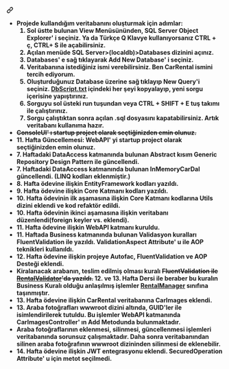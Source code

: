 <h4><a id="user-content-------projede-kullandığım-veritabanını-oluşturmak-için-adımlar----------sol-üstte-bulunan-view-menüsününden-sql-server-object-explorer-i-seçiniz-ya-da-türkçe-q-klavye-kullanıyorsanız-ctrl--ç-ctrl-s-ile-açabilirsiniz------açılan-menüde-sql-serverlocaldbdatabases-dizinini-açınız------databases-e-sağ-tıklayarak-add-new-database-i-seçiniz------veritabanına-istediğiniz-ismi-verebilirsiniz-ben-carrental-ismini-tercih-ediyorum------oluşturduğunuz-database-üzerine-sağ-tıklayıp-new-queryi-seçiniz-carrentaltxt-içindeki-her-şeyi-kopyalayıp-yeni-sorgu-içerisine-yapıştırınız------sorguyu-sol-üsteki-run-tuşundan-veya-ctrl--shift--e-tuş-takımı-ile-çalıştırınız------sorgu-çalıştıktan-sonra-açılan-sql-dosyasını-kapatabilirsiniz-artık-veritabanı-kullanıma-hazır-------------consoleui-ı-startup-project-olarak-seçtiğinizden-emin-olunuz-----11-hafta-güncellemesi-webapi-yi-startup-project-olarak-seçtiğinizden-emin-olunuz----7-haftadaki-dataaccess-katmanında-bulunan-abstract-kısım-generic-repository-design-pattern-ile-güncellendi----7-haftadaki-dataaccess-katmanında-bulunan-inmemorycardal-güncellendi-linq-kodları-eklenmiştir----8-hafta-ödevine-ilişkin-entityframework-kodları-yazıldı----sql-server-da-oluşturulan-veritabanı-bu-şekildedir----9-hafta-ödevine-ilişkin-core-katmanı-kodları-yazıldı----10-hafta-ödevinin-ilk-aşamasına-ilişkin-core-katmanı-kodlarına-utils-dizini-eklendi-ve-kod-refaktör-edildi----10-hafta-ödevinin-ikinci-aşamasına-ilişkin-veritabanı-düzenlendiforeign-keyler-vs-eklendi----11-hafta-ödevine-ilişkin-webapi-katmanı-kuruldu----11-haftada-business-katmanında-bulunan-validasyon-kuralları-fluentvalidation-ile-yazıldı-validationaspect-attribute-u-ile-aop-teknikleri-kullanıldı----12-hafta-ödevine-ilişkin-projeye-autofac-fluentvalidation-ve-aop-desteği-eklendi----kiralanacak-arabanın-teslim-edilmiş-olması-kuralı-fluentvalidation-ile-rentalvalidatorda-yazıldı-12-ve-13-hafta-dersi-ile-beraber-bu-kuralın-business-kuralı-olduğu-anlaşılmış-işlemler-rentalmanager-sınıfına-taşınmıştır-----13-hafta-ödevine-ilişkin-carrental-veritabanına-carimages-eklendi----13-araba-fotoğrafları-wwwroot-dizini-altında-guidler-ile-isimlendirilerek-tutuldu-bu-işlemler-webapi-katmanında-carimagescontroller-ın-add-metodunda-bulunmaktadır-----araba-fotoğraflarının-eklenmesi-silinmesi-güncellenmesi-işlemleri-veritabanında-sorunsuz-çalışmaktadır-daha-sonra-veritabanından-silinen-araba-fotoğrafının-wwwroot-dizininden-silinmesi-de-eklenebilir----14-hafta-ödevine-ilişkin-jwt-entegrasyonu-eklendi-securedoperation-attribute-u-için-metot-seçilmedi-----postman-de-yapılan-bazı-istekler------eski-i̇stekler-11hafta-ödevi--------------get-httpslocalhost44324apirentalsdetails---------get-httpslocalhost44324apiusersall---------get-httpslocalhost44324apicarsbrandid3--------get-httpslocalhost44324apicarscolorid7--------post-httpslocalhost44324apirentals---------bodyraw--json------------------------------carid-4------------customerid-1------------rentdate-2021-02-14t000000------------returndate-2021-02-19t000000------------------------yeni-i̇stekler-13hafta-ödevi------------------get-httpslocalhost44324apicarimagesphotosid1----------post-httpslocalhost44324apicarimagesadd---------form-data-------------------------------key------------value------------type--------------------------------carid------------1------------text--------------------------------file------------toyota_corollajpg------------file--------------------------hatırlatma-localhosttan-sonra-gelen-44324-port-numarası-aynı-olmayabilir-kendinizinkiyle-değiştirebilirsiniz----------------------console-da-isterlerdeki-bütün-testler-simüle-edilmiştir-dilerseniz-programcs-üzerinden-yorum-satırlarını-açarak-diğer-operasyonları-da-deneyebilirsiniz----consoleui-da-yapılacan-add-update-delete-işlemlerini-ilgili-fonksiyonlardan-güncelleyebilirsiniz---" class="anchor" aria-hidden="true" href="#------projede-kullandığım-veritabanını-oluşturmak-için-adımlar----------sol-üstte-bulunan-view-menüsününden-sql-server-object-explorer-i-seçiniz-ya-da-türkçe-q-klavye-kullanıyorsanız-ctrl--ç-ctrl-s-ile-açabilirsiniz------açılan-menüde-sql-serverlocaldbdatabases-dizinini-açınız------databases-e-sağ-tıklayarak-add-new-database-i-seçiniz------veritabanına-istediğiniz-ismi-verebilirsiniz-ben-carrental-ismini-tercih-ediyorum------oluşturduğunuz-database-üzerine-sağ-tıklayıp-new-queryi-seçiniz-carrentaltxt-içindeki-her-şeyi-kopyalayıp-yeni-sorgu-içerisine-yapıştırınız------sorguyu-sol-üsteki-run-tuşundan-veya-ctrl--shift--e-tuş-takımı-ile-çalıştırınız------sorgu-çalıştıktan-sonra-açılan-sql-dosyasını-kapatabilirsiniz-artık-veritabanı-kullanıma-hazır-------------consoleui-ı-startup-project-olarak-seçtiğinizden-emin-olunuz-----11-hafta-güncellemesi-webapi-yi-startup-project-olarak-seçtiğinizden-emin-olunuz----7-haftadaki-dataaccess-katmanında-bulunan-abstract-kısım-generic-repository-design-pattern-ile-güncellendi----7-haftadaki-dataaccess-katmanında-bulunan-inmemorycardal-güncellendi-linq-kodları-eklenmiştir----8-hafta-ödevine-ilişkin-entityframework-kodları-yazıldı----sql-server-da-oluşturulan-veritabanı-bu-şekildedir----9-hafta-ödevine-ilişkin-core-katmanı-kodları-yazıldı----10-hafta-ödevinin-ilk-aşamasına-ilişkin-core-katmanı-kodlarına-utils-dizini-eklendi-ve-kod-refaktör-edildi----10-hafta-ödevinin-ikinci-aşamasına-ilişkin-veritabanı-düzenlendiforeign-keyler-vs-eklendi----11-hafta-ödevine-ilişkin-webapi-katmanı-kuruldu----11-haftada-business-katmanında-bulunan-validasyon-kuralları-fluentvalidation-ile-yazıldı-validationaspect-attribute-u-ile-aop-teknikleri-kullanıldı----12-hafta-ödevine-ilişkin-projeye-autofac-fluentvalidation-ve-aop-desteği-eklendi----kiralanacak-arabanın-teslim-edilmiş-olması-kuralı-fluentvalidation-ile-rentalvalidatorda-yazıldı-12-ve-13-hafta-dersi-ile-beraber-bu-kuralın-business-kuralı-olduğu-anlaşılmış-işlemler-rentalmanager-sınıfına-taşınmıştır-----13-hafta-ödevine-ilişkin-carrental-veritabanına-carimages-eklendi----13-araba-fotoğrafları-wwwroot-dizini-altında-guidler-ile-isimlendirilerek-tutuldu-bu-işlemler-webapi-katmanında-carimagescontroller-ın-add-metodunda-bulunmaktadır-----araba-fotoğraflarının-eklenmesi-silinmesi-güncellenmesi-işlemleri-veritabanında-sorunsuz-çalışmaktadır-daha-sonra-veritabanından-silinen-araba-fotoğrafının-wwwroot-dizininden-silinmesi-de-eklenebilir----14-hafta-ödevine-ilişkin-jwt-entegrasyonu-eklendi-securedoperation-attribute-u-için-metot-seçilmedi-----postman-de-yapılan-bazı-istekler------eski-i̇stekler-11hafta-ödevi--------------get-httpslocalhost44324apirentalsdetails---------get-httpslocalhost44324apiusersall---------get-httpslocalhost44324apicarsbrandid3--------get-httpslocalhost44324apicarscolorid7--------post-httpslocalhost44324apirentals---------bodyraw--json------------------------------carid-4------------customerid-1------------rentdate-2021-02-14t000000------------returndate-2021-02-19t000000------------------------yeni-i̇stekler-13hafta-ödevi------------------get-httpslocalhost44324apicarimagesphotosid1----------post-httpslocalhost44324apicarimagesadd---------form-data-------------------------------key------------value------------type--------------------------------carid------------1------------text--------------------------------file------------toyota_corollajpg------------file--------------------------hatırlatma-localhosttan-sonra-gelen-44324-port-numarası-aynı-olmayabilir-kendinizinkiyle-değiştirebilirsiniz----------------------console-da-isterlerdeki-bütün-testler-simüle-edilmiştir-dilerseniz-programcs-üzerinden-yorum-satırlarını-açarak-diğer-operasyonları-da-deneyebilirsiniz----consoleui-da-yapılacan-add-update-delete-işlemlerini-ilgili-fonksiyonlardan-güncelleyebilirsiniz---"><svg class="octicon octicon-link" viewBox="0 0 16 16" version="1.1" width="16" height="16" aria-hidden="true"><path fill-rule="evenodd" d="M7.775 3.275a.75.75 0 001.06 1.06l1.25-1.25a2 2 0 112.83 2.83l-2.5 2.5a2 2 0 01-2.83 0 .75.75 0 00-1.06 1.06 3.5 3.5 0 004.95 0l2.5-2.5a3.5 3.5 0 00-4.95-4.95l-1.25 1.25zm-4.69 9.64a2 2 0 010-2.83l2.5-2.5a2 2 0 012.83 0 .75.75 0 001.06-1.06 3.5 3.5 0 00-4.95 0l-2.5 2.5a3.5 3.5 0 004.95 4.95l1.25-1.25a.75.75 0 00-1.06-1.06l-1.25 1.25a2 2 0 01-2.83 0z"></path></svg></a>
  <ul>
    <li>Projede kullandığım veritabanını oluşturmak için adımlar:
    <ol>
      <li>Sol üstte bulunan View Menüsününden, SQL Server Object Explorer' i seçiniz. Ya da Türkçe Q Klavye kullanıyorsanız CTRL + ç, CTRL+ S ile açabilirsiniz.</li>
      <li>Açılan menüde SQL Server&gt;(localdb)&gt;Databases dizinini açınız.</li>
      <li>Databases' e sağ tıklayarak Add New Database' i seçiniz.</li>
      <li>Veritabanına istediğiniz ismi verebilirsiniz. Ben CarRental ismini tercih ediyorum.</li>
      <li>Oluşturduğunuz Database üzerine sağ tıklayıp New Query'i seçiniz. <a href="https://github.com/Kontorta16/RentACar/blob/master/DbScript.txt">DbScript.txt</a> içindeki her şeyi kopyalayıp, yeni sorgu içerisine yapıştırınız.</li>
      <li>Sorguyu sol üsteki run tuşundan veya CTRL + SHIFT + E tuş takımı ile çalıştırınız.</li>
      <li>Sorgu çalıştıktan sonra açılan .sql dosyasını kapatabilirsiniz. Artık veritabanı kullanıma hazır.</li>
    </ol>
    </li>
    <li> <del>ConsoleUI' ı startup project olarak seçtiğinizden emin olunuz.</del> </li>
    <li>11. Hafta Güncellemesi: WebAPI' yi startup project olarak seçtiğinizden emin olunuz.</li>
    <li>7. Haftadaki DataAccess katmanında bulunan Abstract kısım Generic Repository Design Pattern ile güncellendi.</li>
    <li>7. Haftadaki DataAccess katmanında bulunan InMemoryCarDal güncellendi. (LINQ kodları eklenmiştir.)</li>
    <li>8. Hafta ödevine ilişkin EntityFramework kodları yazıldı.</li>
    <li>9. Hafta ödevine ilişkin Core Katmanı kodları yazıldı.</li>
    <li>10. Hafta ödevinin ilk aşamasına ilişkin Core Katmanı kodlarına Utils dizini eklendi ve kod refaktör edildi.</li>
    <li>10. Hafta ödevinin ikinci aşamasına ilişkin veritabanı düzenlendi(foreign keyler vs. eklendi).</li>
    <li>11. Hafta ödevine ilişkin WebAPI katmanı kuruldu.</li>
    <li>11. Haftada Business katmanında bulunan Validasyon kuralları FluentValidation ile yazıldı. ValidationAspect Attribute' u ile AOP teknikleri kullanıldı.</li>
    <li>12. Hafta ödevine ilişkin projeye Autofac, FluentValidation ve AOP Desteği eklendi.</li>
    <li>Kiralanacak arabanın, teslim edilmiş olması kuralı <del>FluentValidation ile <a href="https://github.com/Kontorta16/RentACar/blob/master/Business/ValidationRules/FluentValidation/RentalValidator.cs">RentalValidator</a>'da yazıldı.</del> 12. ve 13. Hafta Dersi ile beraber bu kuralın Business Kuralı olduğu anlaşılmış işlemler <a href="https://github.com/Kontorta16/RentACar/blob/master/Business/Concrete/RentalManager.cs">RentalManager</a> sınıfına taşınmıştır. </li>
    <li>13. Hafta ödevine ilişkin CarRental veritabanına CarImages eklendi.</li>
    <li>13. Araba fotoğrafları wwwroot dizini altında, GUID'ler ile isimlendirilerek tutuldu. Bu işlemler WebAPI katmanında CarImagesController' ın Add Metodunda bulunmaktadır. </li>
    <li>Araba fotoğraflarının eklenmesi, silinmesi, güncellenmesi işlemleri veritabanında sorunsuz çalışmaktadır. Daha sonra veritabanından silinen araba fotoğrafının wwwroot dizininden silinmesi de eklenebilir.</li>
    <li>14. Hafta ödevine ilişkin JWT entegrasyonu eklendi. SecuredOperation Attribute' u için metot seçilmedi.</li>
  </ul>
</li></ul></h4>
